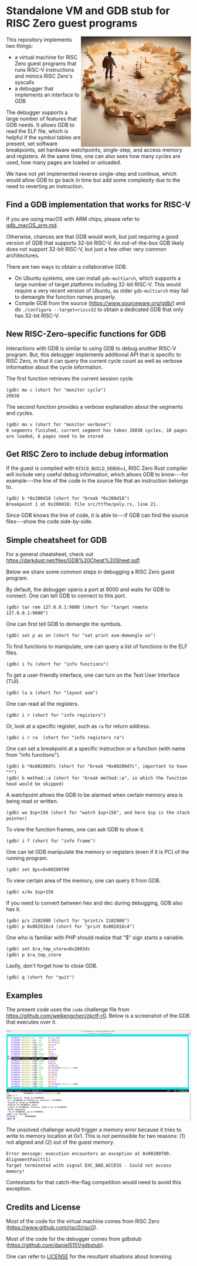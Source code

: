 # Standalone VM and GDB stub for RISC Zero guest programs

<img src="title.png" align="right" alt="a man walking on a map" width="300"/>

This repository implements two things:
- a virtual machine for RISC Zero guest programs that runs RISC-V instructions and mimics RISC Zero's syscalls
- a debugger that implements an interface to GDB

The debugger supports a large number of features that GDB needs. It allows GDB to read the ELF file, which is 
helpful if the symbol tables are present, set software breakpoints, set hardware watchpoints, single-step, 
and access memory and registers. At the same time, one can also sees how many cycles are used, how many pages 
are loaded or unloaded.

We have not yet implemented reverse single-step and continue, which would allow 
GDB to go back in time but add some complexity due to the need to reverting an instruction. 

## Find a GDB implementation that works for RISC-V

If you are using macOS with ARM chips, please refer to [gdb_macOS_arm.md](gdb_macOS_arm.md).

Otherwise, chances are that GDB would work, but just requiring a good version of GDB that 
supports 32-bit RISC-V. An out-of-the-box GDB likely does not support 32-bit RISC-V, but just a few other 
very common architectures. 

There are two ways to obtain a collaborative GDB.

- On Ubuntu systems, one can install `gdb-multiarch`, which supports a large number of target platforms including
  32-bit RISC-V. This would require a very recent version of Ubuntu, as older `gdb-multiarch` may fail to demangle
  the function names properly.
- Compile GDB from the source (https://www.sourceware.org/gdb/) and do `./configure --target=riscv32` to obtain a
  dedicated GDB that only has 32-bit RISC-V.

## New RISC-Zero-specific functions for GDB

Interactions with GDB is similar to using GDB to debug another RISC-V program. But, this debugger implements additional 
API that is specific to RISC Zero, in that it can query the current cycle count as well as verbose information about the 
cycle information.

The first function retrieves the current session cycle.
```gdb
(gdb) mo c (short for "monitor cycle")
20838
```

The second function provides a verbose explanation about the segments and cycles.
```gdb
(gdb) mo v (short for "monitor verbose")
0 segments finished, current segment has taken 20838 cycles, 10 pages are loaded, 6 pages need to be stored
```

## Get RISC Zero to include debug information

If the guest is compiled with `RISC0_BUILD_DEBUG=1`, RISC Zero Rust compiler will include very useful debug information, 
which allows GDB to know---for example---the line of the code in the source file that an instruction belongs to.

```gdb
(gdb) b *0x200d18 (short for "break *0x200d18")
Breakpoint 1 at 0x200d18: file src/ttfhe/poly.rs, line 21.
```

Since GDB knows the line of code, it is able to---if GDB can find the source files---show the code side-by-side.

## Simple cheatsheet for GDB

For a general cheatsheet, check out https://darkdust.net/files/GDB%20Cheat%20Sheet.pdf. 

Below we share some common steps in debugging a RISC Zero guest program.

By default, the debugger opens a port at 9000 and waits for GDB to connect. One can tell GDB to connect to this port.
```gdb
(gdb) tar rem 127.0.0.1:9000 (short for "target remote 127.0.0.1:9000")
```

One can first tell GDB to demangle the symbols.
```gdb
(gdb) set p as on (short for "set print asm-demangle on")
```

To find functions to manipulate, one can query a list of functions in the ELF files.
```gdb
(gdb) i fu (short for "info functions")
```

To get a user-friendly interface, one can turn on the Text User Interface (TUI). 
```gdb
(gdb) la a (short for "layout asm")
```

One can read all the registers.
```gdb
(gdb) i r (short for "info registers")
```

Or, look at a specific register, such as `ra` for return address.
```gdb
(gdb) i r ra  (short for "info registers ra")
```

One can set a breakpoint at a specific instruction or a function (with name from "info functions").
```gdb
(gdb) b *0x00200d7c (short for "break *0x00200d7c", important to have "*")
(gdb) b method::a (short for "break method::a", in which the function head would be skipped)
```

A watchpoint allows the GDB to be alarmed when certain memory area is being read or written. 
```gdb
(gdb) wa $sp+156 (short for "watch $sp+156", and here $sp is the stack pointer)
```

To view the function frames, one can ask GDB to show it.
```gdb
(gdb) i f (short for "info frame")
```

One can let GDB manipulate the memory or registers (even if it is PC) of the running program.
```gdb
(gdb) set $pc=0x00200f00
```

To view certain area of the memory, one can query it from GDB.
```gdb
(gdb) x/4x $sp+156 
```

If you need to convert between hex and dec during debugging, GDB also has it. 
```gdb
(gdb) p/x 2102980 (short for "print/x 2102980")
(gdb) p 0x002016c4 (short for "print 0x002016c4")
```

One who is familiar with PHP should realize that "$" sign starts a variable.
```gdb
(gdb) set $ra_tmp_store=0x2003dc
(gdb) p $ra_tmp_store
```

Lastly, don't forget how to close GDB.
```gdb
(gdb) q (short for "quit")
```

## Examples

The present code uses the `code` challenge file from https://github.com/weikengchen/zkctf-r0. 
Below is a screenshot of the GDB that executes over it.

![GDB example](./gdb.png)

The unsolved challenge would trigger a memory error because it tries to write to memory location
at 0x1. This is not pemissible for two reasons: (1) not aligned and (2) out of the guest memory.

```
Error message: execution encounters an exception at 0x00200f00. AlignmentFault(1)
Target terminated with signal EXC_BAD_ACCESS - Could not access memory!
```

Contestants for that catch-the-flag competition would need to avoid this exception.

## Credits and License

Most of the code for the virtual machine comes from RISC Zero (https://www.github.com/risc0/risc0). 

Most of the code for the debugger comes from gdbstub (https://github.com/daniel5151/gdbstub).

One can refer to [LICENSE](./LICENSE) for the resultant situations about licensing.

